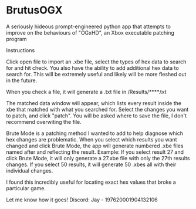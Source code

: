 # BrutusOGX
A seriously hideous prompt-engineered python app that attempts to improve on the behaviours of "OGxHD", an Xbox executable patching program

Instructions

Click open file to import an .xbe file, select the types of hex data to search for and hit check.
You also have the ability to add additional hex data to search for. This will be extremely useful and likely will be more fleshed out in the future.

When you check a file, it will generate a .txt file in /Results/****.txt

The matched data window will appear, which lists every result inside the xbe that matched with what you searched for.
Select the changes you want to patch, and click "patch". You will be asked where to save the file, I don't recommend overwiting the file.

Brute Mode is a patching method I wanted to add to help diagnose which hex changes are problematic.
When you select which results you want changed and click Brute Mode, the app will generate numbered .xbe files named after and reflecting the result.
Example:
If you select result 27 and click Brute Mode, it will only generate a 27.xbe file with only the 27th results changes.
If you select 50 results, it will generate 50 .xbes all with their individual changes.

I found this incredibly useful for locating exact hex values that broke a particular game.

Let me know how it goes!
Discord: Jay - 197620001904132106
